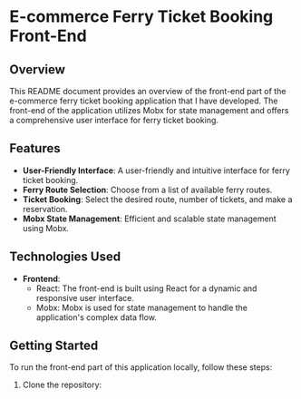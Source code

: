# E-commerce Ferry Ticket Booking Front-End

## Overview
This README document provides an overview of the front-end part of the e-commerce ferry ticket booking application that I have developed. The front-end of the application utilizes Mobx for state management and offers a comprehensive user interface for ferry ticket booking.

## Features
- **User-Friendly Interface**: A user-friendly and intuitive interface for ferry ticket booking.
- **Ferry Route Selection**: Choose from a list of available ferry routes.
- **Ticket Booking**: Select the desired route, number of tickets, and make a reservation.
- **Mobx State Management**: Efficient and scalable state management using Mobx.

## Technologies Used
- **Frontend**:
  - React: The front-end is built using React for a dynamic and responsive user interface.
  - Mobx: Mobx is used for state management to handle the application's complex data flow.
 
## Getting Started
To run the front-end part of this application locally, follow these steps:

1. Clone the repository:
